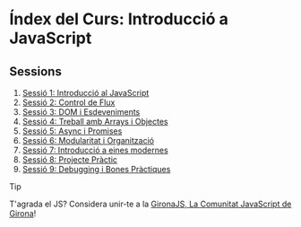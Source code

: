 # Índex del Curs: Introducció a JavaScript

## Sessions

1. [Sessió 1: Introducció al JavaScript](./contingut/s01.md)
2. [Sessió 2: Control de Flux](./contingut/s02.md)
3. [Sessió 3: DOM i Esdeveniments](./contingut/s03.md)
4. [Sessió 4: Treball amb Arrays i Objectes](./contingut/s04.md)
5. [Sessió 5: Async i Promises](./contingut/s05.md)
6. [Sessió 6: Modularitat i Organització](./contingut/s06.md)
7. [Sessió 7: Introducció a eines modernes](./contingut/s07.md)
8. [Sessió 8: Projecte Pràctic](./contingut/s08.md)
9. [Sessió 9: Debugging i Bones Pràctiques](./contingut/s09.md)


> [!TIP]
> T'agrada el JS? Considera unir-te a la [GironaJS, La Comunitat JavaScript de Girona](https://gironajs.com/ca)!
